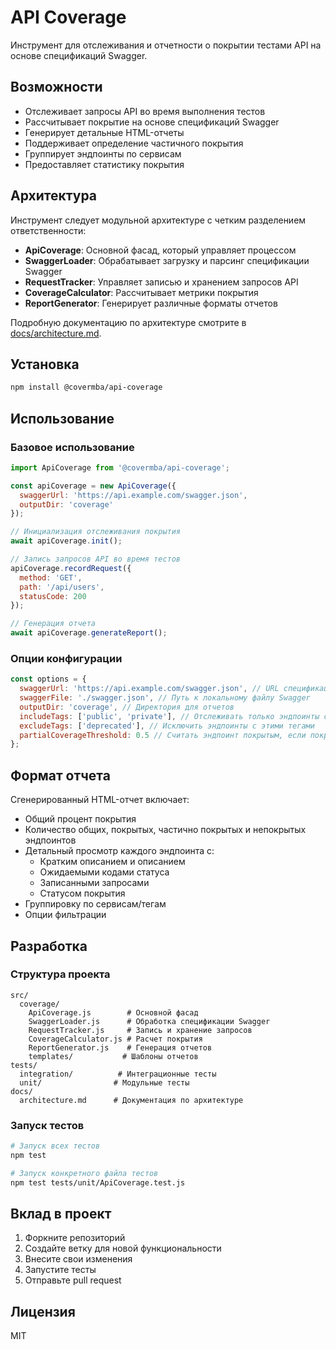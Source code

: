 # API Coverage

Инструмент для отслеживания и отчетности о покрытии тестами API на основе спецификаций Swagger.

## Возможности

- Отслеживает запросы API во время выполнения тестов
- Рассчитывает покрытие на основе спецификаций Swagger
- Генерирует детальные HTML-отчеты
- Поддерживает определение частичного покрытия
- Группирует эндпоинты по сервисам
- Предоставляет статистику покрытия

## Архитектура

Инструмент следует модульной архитектуре с четким разделением ответственности:

- **ApiCoverage**: Основной фасад, который управляет процессом
- **SwaggerLoader**: Обрабатывает загрузку и парсинг спецификации Swagger
- **RequestTracker**: Управляет записью и хранением запросов API
- **CoverageCalculator**: Рассчитывает метрики покрытия
- **ReportGenerator**: Генерирует различные форматы отчетов

Подробную документацию по архитектуре смотрите в [docs/architecture.md](docs/architecture.md).

## Установка

```bash
npm install @covermba/api-coverage
```

## Использование

### Базовое использование

```javascript
import ApiCoverage from '@covermba/api-coverage';

const apiCoverage = new ApiCoverage({
  swaggerUrl: 'https://api.example.com/swagger.json',
  outputDir: 'coverage'
});

// Инициализация отслеживания покрытия
await apiCoverage.init();

// Запись запросов API во время тестов
apiCoverage.recordRequest({
  method: 'GET',
  path: '/api/users',
  statusCode: 200
});

// Генерация отчета
await apiCoverage.generateReport();
```

### Опции конфигурации

```javascript
const options = {
  swaggerUrl: 'https://api.example.com/swagger.json', // URL спецификации Swagger
  swaggerFile: './swagger.json', // Путь к локальному файлу Swagger
  outputDir: 'coverage', // Директория для отчетов
  includeTags: ['public', 'private'], // Отслеживать только эндпоинты с этими тегами
  excludeTags: ['deprecated'], // Исключить эндпоинты с этими тегами
  partialCoverageThreshold: 0.5 // Считать эндпоинт покрытым, если покрыто столько процентов кодов статуса
};
```

## Формат отчета

Сгенерированный HTML-отчет включает:

- Общий процент покрытия
- Количество общих, покрытых, частично покрытых и непокрытых эндпоинтов
- Детальный просмотр каждого эндпоинта с:
  - Кратким описанием и описанием
  - Ожидаемыми кодами статуса
  - Записанными запросами
  - Статусом покрытия
- Группировку по сервисам/тегам
- Опции фильтрации

## Разработка

### Структура проекта

```
src/
  coverage/
    ApiCoverage.js        # Основной фасад
    SwaggerLoader.js      # Обработка спецификации Swagger
    RequestTracker.js     # Запись и хранение запросов
    CoverageCalculator.js # Расчет покрытия
    ReportGenerator.js    # Генерация отчетов
    templates/           # Шаблоны отчетов
tests/
  integration/          # Интеграционные тесты
  unit/                # Модульные тесты
docs/
  architecture.md      # Документация по архитектуре
```

### Запуск тестов

```bash
# Запуск всех тестов
npm test

# Запуск конкретного файла тестов
npm test tests/unit/ApiCoverage.test.js
```

## Вклад в проект

1. Форкните репозиторий
2. Создайте ветку для новой функциональности
3. Внесите свои изменения
4. Запустите тесты
5. Отправьте pull request

## Лицензия

MIT 